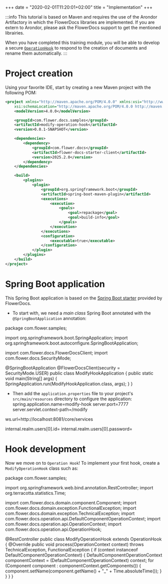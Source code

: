 +++
 date = "2020-02-01T11:20:01+02:00"
title = "Implementation"
+++

:::info
This tutorial is based on Maven and requires the use of the Arondor Artifactory in which the FlowerDocs libraries are implemented.
If you are extern to Arondor, please ask the FlowerDocs support to get the mentioned librairies.

When you have completed this training module, you will be able to develop a secure [`OperationHook`](broken-link.md) to respond to the creation of documents and rename them automatically.
:::

# Project creation

Using your favorite IDE, start by creating a new Maven project with the following POM: 

```xml
<project xmlns="http://maven.apache.org/POM/4.0.0" xmlns:xsi="http://www.w3.org/2001/XMLSchema-instance"
	xsi:schemaLocation="http://maven.apache.org/POM/4.0.0 http://maven.apache.org/xsd/maven-4.0.0.xsd">
	<modelVersion>4.0.0</modelVersion>

    <groupId>com.flower.docs.samples</groupId>
    <artifactId>modify-operation-hook</artifactId>
    <version>0.0.1-SNAPSHOT</version>

	<dependencies>
		<dependency>
			<groupId>com.flower.docs</groupId>
			<artifactId>flower-docs-starter-client</artifactId>
			<version>2025.2.0</version>
		</dependency>
	</dependencies>

	<build>
		<plugins>
			<plugin>
				<groupId>org.springframework.boot</groupId>
				<artifactId>spring-boot-maven-plugin</artifactId>
				<executions>
					<execution>
						<goals>
							<goal>repackage</goal>
							<goal>build-info</goal>
						</goals>
					</execution>
				</executions>
				<configuration>
					<executable>true</executable>
				</configuration>
			</plugin>
		</plugins>
	</build>
</project>
```

# Spring Boot application

This Spring Boot application is based on the [Spring Boot starter](broken-link.md) provided by FlowerDocs.

* To start with, we need a _main class_ Spring Boot annotated with the `@SpringBootApplication` annotation: 

package com.flower.samples;

import org.springframework.boot.SpringApplication;
import org.springframework.boot.autoconfigure.SpringBootApplication;

import com.flower.docs.FlowerDocsClient;
import com.flower.docs.SecurityMode;

@SpringBootApplication
@FlowerDocsClient(security = SecurityMode.USER)
public class ModifyHookApplication
{
    public static void main(String[] args)
    {
        SpringApplication.run(ModifyHookApplication.class, args);
    }
}

* Then add the `application.properties` file to your project's `src/main/resources` directory to configure the application: 
spring.application.name=modify-hook
server.port=7777
server.servlet.context-path=/modify

ws.url=http://localhost:8081/core/services

internal.realm.users[0].id=<user>
internal.realm.users[0].password=<password>








# Hook development

Now we move on to `Operation Hook`! To implement your first hook, create a `ModifyOperationHook` class such as: 

package com.flower.samples;

import org.springframework.web.bind.annotation.RestController;
import org.terracotta.statistics.Time;

import com.flower.docs.domain.component.Component;
import com.flower.docs.domain.exception.FunctionalException;
import com.flower.docs.domain.exception.TechnicalException;
import com.flower.docs.operation.api.DefaultComponentOperationContext;
import com.flower.docs.operation.api.OperationContext;
import com.flower.docs.operation.api.OperationHook;

@RestController
public class ModifyOperationHook extends OperationHook
{
    @Override
    public void process(OperationContext context) throws TechnicalException, FunctionalException
    {
        if (context instanceof DefaultComponentOperationContext)
        {
            DefaultComponentOperationContext componentContext = (DefaultComponentOperationContext) context;
            for (Component component : componentContext.getComponents())
            {
                component.setName(component.getName() + "_" + Time.absoluteTime());
            }
        }
    }
}






